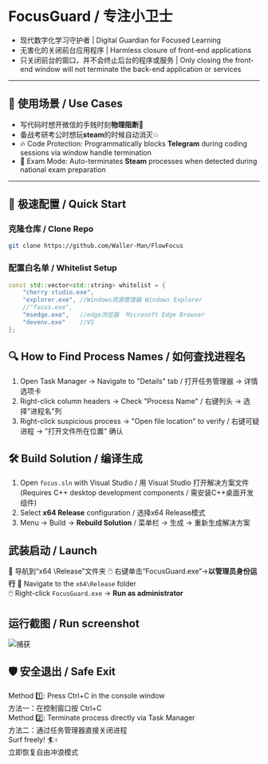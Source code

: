 
# FocusGuard / 专注小卫士
- 现代数字化学习守护者 | Digital Guardian for Focused Learning
- 无害化的关闭前台应用程序 | Harmless closure of front-end applications
- 只关闭前台的窗口，并不会终止后台的程序或服务 | Only closing the front-end window will not terminate the back-end application or services
---

## 📖 使用场景 / Use Cases
- 写代码时想开微信的手贱时刻**物理阻断**🧤
- 备战考研考公时想玩**steam**的时候自动消灭💥
- 🔥 Code Protection: Programmatically blocks **Telegram** during coding sessions via window handle termination
- 🎯 Exam Mode: Auto-terminates **Steam** processes when detected during national exam preparation
---

## 🚦 极速配置 / Quick Start

### 克隆仓库 / Clone Repo
```bash
git clone https://github.com/Waller-Man/FlowFocus
```

### 配置白名单 / Whitelist Setup
```cpp
const std::vector<std::string> whitelist = {
    "cherry studio.exe",
    "explorer.exe", //Windows资源管理器 Windows Explorer
    //"focus.exe",
    "msedge.exe",   //edge浏览器  Microsoft Edge Browser
    "devenv.exe"    //VS
};
```

## 🔍 How to Find Process Names / 如何查找进程名
1. Open Task Manager → Navigate to "Details" tab / 打开任务管理器 → 详情选项卡  
2. Right-click column headers → Check "Process Name" / 右键列头 → 选择"进程名"列  
3. Right-click suspicious process → "Open file location" to verify / 右键可疑进程 → "打开文件所在位置" 确认 

## 🛠️ Build Solution / 编译生成
1. Open `focus.sln` with Visual Studio / 用 Visual Studio 打开解决方案文件  
   (Requires C++ desktop development components / 需安装C++桌面开发组件)  
2. Select **x64 Release** configuration / 选择x64 Release模式  
3. Menu → Build → **Rebuild Solution** / 菜单栏 → 生成 → 重新生成解决方案  

##  武装启动 / Launch
📂 导航到“x64 \Release”文件夹
🖱️ 右键单击“FocusGuard.exe”→**以管理员身份运行**
📂 Navigate to the `x64\Release` folder  
🖱️ Right-click `FocusGuard.exe` → **Run as administrator**

##   运行截图 / Run screenshot
![捕获](https://github.com/user-attachments/assets/270b52a3-ea6e-43da-b057-ddbccb8bfe1d)


##   🛡️ 安全退出 / Safe Exit
Method 1️⃣: Press Ctrl+C in the console window  
方法一：在控制窗口按 Ctrl+C  
Method 2️⃣: Terminate process directly via Task Manager  
方法二：通过任务管理器直接关闭进程  
Surf freely! 🏄♀️  
立即恢复自由冲浪模式



